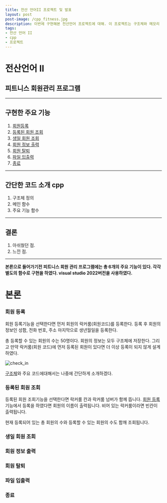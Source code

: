 ```yaml
---
title: 전산 언어II 프로젝트 및 발표
layout: post
post-image: /cpp_fitness.jpg
description: 이번에 구현해본 전산언어 프로젝트에 대해. 이 프로젝트는 구조체와 메모리 동적할당, 파일 입출력등의 기능등을 사용하였다. 
tags:
- 전산 언어 II
- cpp
- 프로젝트
---
```


# 전산언어 II 

## 피트니스 회원관리 프로그램


---

## 구현한 주요 기능
1. [회원등록](#회원-등록)
2. [등록된 회원 조회](#등록된-회원-조회)
3. [생일 회원 조회](#생일-회원-조회) 
4. [회원 정보 출력](#회원-정보-출력)
5. [회원 탈퇴](#회원-탈퇴) 
6. [파일 입출력](#파일-입출력)
7. [종료](#종료)
    

---

## 간단한 코드 소개 cpp 
1. 구조체 정의
2. 메인 함수
3. 주요 기능 함수


---
## 결론 
1. 아쉬웠던 점.
2. 느낀 점.


---

**본론으로 들어가기전 피트니스 회원 관리 프로그램에는 총 6개의 주요 기능이 있다. 각각 별도의 함수로 구현을 하였다. visual studio 2022버전을 사용하였다.**

본론
===


 
### 회원 등록

회원 등록기능을 선택한다면 먼저 회원의 락커룸(회원코드)를 등록한다. 등록 후 회원의 정보인 성함, 전화 번호, 주소 마지막으로 생년월일을 등록한다. 

총 등록할 수 있는 회원의 수는 50명이다. 회원의 정보는 모두 구조체에 저장한다. 
그리고 만약 락커룸(회원 코드)에 먼저 등록된 회원이 있다면 더 이상 등록이 되지 않게 설계하였다.

![check_in](./sign_in_1.jpg)


[구조체](#구조체)와 주요 코드에대해서는 나중에 간단하게 소개하겠다.


### 등록된 회원 조회

등록된 회원 조회기능을 선택한다면 락커룸 칸과 락커룸 넘버가 함께 뜹니다. [회원 등록](#회원-등록)기능에서 등록을 하였다면
회원의 이름이 출력됩니다. 비어 있는 락커룸이라면 빈칸이 출력됩니다. 

현재 등록되어 있는 총 회원의 수와 등록할 수 있는 회원의 수도 함깨 조회됩니다. 

### 생일 회원 조회

### 회원 정보 출력

### 회원 탈퇴

### 파일 입출력

### 종료


